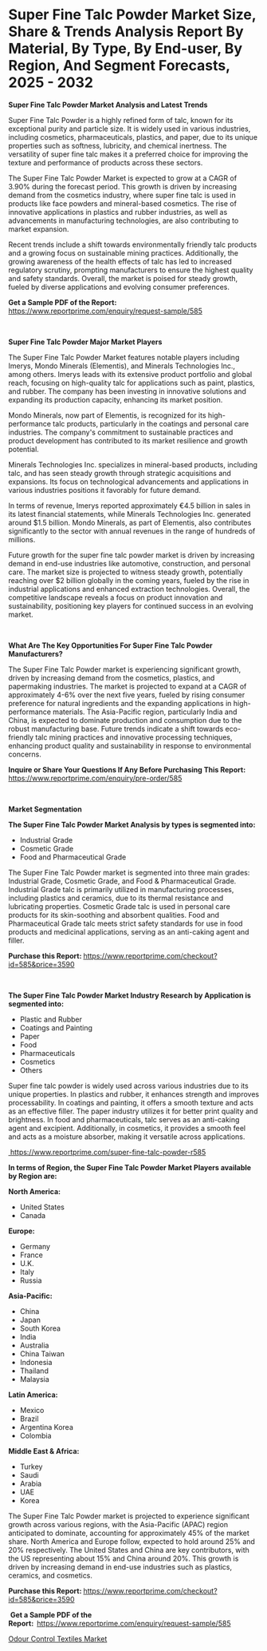 <p><h1>Super Fine Talc Powder Market Size, Share & Trends Analysis Report By Material, By Type, By End-user, By Region, And Segment Forecasts, 2025 - 2032</h1></p><p><strong>Super Fine Talc Powder Market Analysis and Latest Trends</strong></p>
<p><p>Super Fine Talc Powder is a highly refined form of talc, known for its exceptional purity and particle size. It is widely used in various industries, including cosmetics, pharmaceuticals, plastics, and paper, due to its unique properties such as softness, lubricity, and chemical inertness. The versatility of super fine talc makes it a preferred choice for improving the texture and performance of products across these sectors.</p><p>The Super Fine Talc Powder Market is expected to grow at a CAGR of 3.90% during the forecast period. This growth is driven by increasing demand from the cosmetics industry, where super fine talc is used in products like face powders and mineral-based cosmetics. The rise of innovative applications in plastics and rubber industries, as well as advancements in manufacturing technologies, are also contributing to market expansion. </p><p>Recent trends include a shift towards environmentally friendly talc products and a growing focus on sustainable mining practices. Additionally, the growing awareness of the health effects of talc has led to increased regulatory scrutiny, prompting manufacturers to ensure the highest quality and safety standards. Overall, the market is poised for steady growth, fueled by diverse applications and evolving consumer preferences.</p></p>
<p><strong>Get a Sample PDF of the Report:&nbsp;</strong> <a href="https://www.reportprime.com/enquiry/request-sample/585?utm_campaign=3564&utm_medium=2&utm_source=Github&utm_content=ia&utm_term=18032025&utm_id=super-fine-talc-powder">https://www.reportprime.com/enquiry/request-sample/585</a></p>
<p>&nbsp;</p>
<p><strong>Super Fine Talc Powder Major Market Players</strong></p>
<p><p>The Super Fine Talc Powder Market features notable players including Imerys, Mondo Minerals (Elementis), and Minerals Technologies Inc., among others. Imerys leads with its extensive product portfolio and global reach, focusing on high-quality talc for applications such as paint, plastics, and rubber. The company has been investing in innovative solutions and expanding its production capacity, enhancing its market position.</p><p>Mondo Minerals, now part of Elementis, is recognized for its high-performance talc products, particularly in the coatings and personal care industries. The company's commitment to sustainable practices and product development has contributed to its market resilience and growth potential.</p><p>Minerals Technologies Inc. specializes in mineral-based products, including talc, and has seen steady growth through strategic acquisitions and expansions. Its focus on technological advancements and applications in various industries positions it favorably for future demand.</p><p>In terms of revenue, Imerys reported approximately €4.5 billion in sales in its latest financial statements, while Minerals Technologies Inc. generated around $1.5 billion. Mondo Minerals, as part of Elementis, also contributes significantly to the sector with annual revenues in the range of hundreds of millions.</p><p>Future growth for the super fine talc powder market is driven by increasing demand in end-use industries like automotive, construction, and personal care. The market size is projected to witness steady growth, potentially reaching over $2 billion globally in the coming years, fueled by the rise in industrial applications and enhanced extraction technologies. Overall, the competitive landscape reveals a focus on product innovation and sustainability, positioning key players for continued success in an evolving market.</p></p>
<p>&nbsp;</p>
<p><strong>What Are The Key Opportunities For Super Fine Talc Powder Manufacturers?</strong></p>
<p><p>The Super Fine Talc Powder market is experiencing significant growth, driven by increasing demand from the cosmetics, plastics, and papermaking industries. The market is projected to expand at a CAGR of approximately 4-6% over the next five years, fueled by rising consumer preference for natural ingredients and the expanding applications in high-performance materials. The Asia-Pacific region, particularly India and China, is expected to dominate production and consumption due to the robust manufacturing base. Future trends indicate a shift towards eco-friendly talc mining practices and innovative processing techniques, enhancing product quality and sustainability in response to environmental concerns.</p></p>
<p><strong>Inquire or Share Your Questions If Any Before Purchasing This Report:</strong> <a href="https://www.reportprime.com/enquiry/pre-order/585?utm_campaign=3564&utm_medium=2&utm_source=Github&utm_content=ia&utm_term=18032025&utm_id=super-fine-talc-powder">https://www.reportprime.com/enquiry/pre-order/585</a></p>
<p>&nbsp;</p>
<p><strong>Market Segmentation</strong></p>
<p><strong>The Super Fine Talc Powder Market Analysis by types is segmented into:</strong></p>
<p><ul><li>Industrial Grade</li><li>Cosmetic Grade</li><li>Food and Pharmaceutical Grade</li></ul></p>
<p><p>The Super Fine Talc Powder market is segmented into three main grades: Industrial Grade, Cosmetic Grade, and Food & Pharmaceutical Grade. Industrial Grade talc is primarily utilized in manufacturing processes, including plastics and ceramics, due to its thermal resistance and lubricating properties. Cosmetic Grade talc is used in personal care products for its skin-soothing and absorbent qualities. Food and Pharmaceutical Grade talc meets strict safety standards for use in food products and medicinal applications, serving as an anti-caking agent and filler.</p></p>
<p><strong>Purchase this Report:&nbsp;</strong><a href="https://www.reportprime.com/checkout?id=585&price=3590&utm_campaign=3564&utm_medium=2&utm_source=Github&utm_content=ia&utm_term=18032025&utm_id=super-fine-talc-powder">https://www.reportprime.com/checkout?id=585&price=3590</a></p>
<p>&nbsp;</p>
<p><strong>The Super Fine Talc Powder Market Industry Research by Application is segmented into:</strong></p>
<p><ul><li>Plastic and Rubber</li><li>Coatings and Painting</li><li>Paper</li><li>Food</li><li>Pharmaceuticals</li><li>Cosmetics</li><li>Others</li></ul></p>
<p><p>Super fine talc powder is widely used across various industries due to its unique properties. In plastics and rubber, it enhances strength and improves processability. In coatings and painting, it offers a smooth texture and acts as an effective filler. The paper industry utilizes it for better print quality and brightness. In food and pharmaceuticals, talc serves as an anti-caking agent and excipient. Additionally, in cosmetics, it provides a smooth feel and acts as a moisture absorber, making it versatile across applications.</p></p>
<p><a href="https://www.reportprime.com/super-fine-talc-powder-r585?utm_campaign=3564&utm_medium=2&utm_source=Github&utm_content=ia&utm_term=18032025&utm_id=super-fine-talc-powder">&nbsp;https://www.reportprime.com/super-fine-talc-powder-r585</a></p>
<p><strong>In terms of Region, the Super Fine Talc Powder Market Players available by Region are:</strong></p>
<p>
    <p> <strong> North America: </strong>
        <ul>
            <li>United States</li>
            <li>Canada</li>
        </ul>
        </p> 
    <p> <strong> Europe: </strong>
        <ul>
            <li>Germany</li>
            <li>France</li>
            <li>U.K.</li>
            <li>Italy</li>
            <li>Russia</li>
        </ul>
        </p> 
    <p> <strong> Asia-Pacific: </strong>
        <ul>
            <li>China</li>
            <li>Japan</li>
            <li>South Korea</li>
            <li>India</li>
            <li>Australia</li>
            <li>China Taiwan</li>
            <li>Indonesia</li>
            <li>Thailand</li>
            <li>Malaysia</li>
        </ul>
        </p> 
    <p> <strong> Latin America: </strong>
        <ul>
            <li>Mexico</li>
            <li>Brazil</li>
            <li>Argentina Korea</li>
            <li>Colombia</li>
        </ul>
        </p> 
    <p> <strong> Middle East & Africa: </strong>
        <ul>
            <li>Turkey</li>
            <li>Saudi</li>
            <li>Arabia</li>
            <li>UAE</li>
            <li>Korea</li>
        </ul>
    </p>
    </p>
<p><p>The Super Fine Talc Powder market is projected to experience significant growth across various regions, with the Asia-Pacific (APAC) region anticipated to dominate, accounting for approximately 45% of the market share. North America and Europe follow, expected to hold around 25% and 20% respectively. The United States and China are key contributors, with the US representing about 15% and China around 20%. This growth is driven by increasing demand in end-use industries such as plastics, ceramics, and cosmetics.</p></p>
<p><strong>Purchase this Report: </strong><a href="https://www.reportprime.com/checkout?id=585&price=3590&utm_campaign=3564&utm_medium=2&utm_source=Github&utm_content=ia&utm_term=18032025&utm_id=super-fine-talc-powder">https://www.reportprime.com/checkout?id=585&price=3590</a></p>
<p>&nbsp;<strong>Get a Sample PDF of the Report:&nbsp;&nbsp;</strong><a href="https://www.reportprime.com/enquiry/request-sample/585?utm_campaign=3564&utm_medium=2&utm_source=Github&utm_content=ia&utm_term=18032025&utm_id=super-fine-talc-powder">https://www.reportprime.com/enquiry/request-sample/585</a></p>
<p><strong></strong></p>
<p><p><a href="https://github.com/kmettjanksj7/Market-Research-Report-List-1/blob/main/odour-control-textiles-market.md?utm_campaign=3564&utm_medium=2&utm_source=Github&utm_content=ia&utm_term=18032025&utm_id=super-fine-talc-powder">Odour Control Textiles Market</a></p></p>